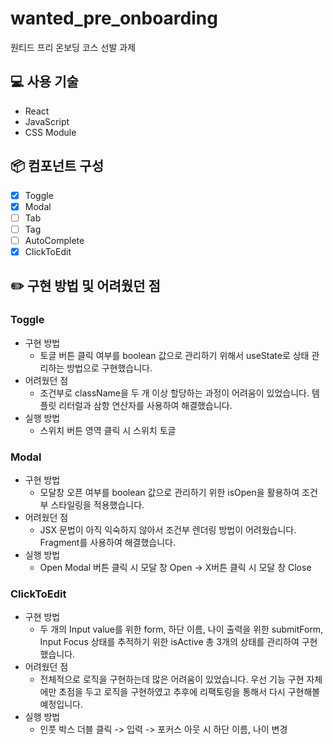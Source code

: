 # wanted_pre_onboarding

원티드 프리 온보딩 코스 선발 과제

## 💻 사용 기술

- React
- JavaScript
- CSS Module

## 📦 컴포넌트 구성

- [x] Toggle
- [x] Modal
- [ ] Tab
- [ ] Tag
- [ ] AutoComplete
- [x] ClickToEdit

## ✏️ 구현 방법 및 어려웠던 점

### Toggle

- 구현 방법
  - 토글 버튼 클릭 여부를 boolean 값으로 관리하기 위해서 useState로 상태 관리하는 방법으로 구현했습니다.
- 어려웠던 점
  - 조건부로 className을 두 개 이상 할당하는 과정이 어려움이 있었습니다. 템플릿 리터럴과 삼항 연산자를 사용하여 해결했습니다.
- 실행 방법
  - 스위치 버튼 영역 클릭 시 스위치 토글

### Modal

- 구현 방법
  - 모달창 오픈 여부를 boolean 값으로 관리하기 위한 isOpen을 활용하여 조건부 스타일링을 적용했습니다.
- 어려웠던 점
  - JSX 문법이 아직 익숙하지 않아서 조건부 렌더링 방법이 어려웠습니다. Fragment를 사용하여 해결했습니다.
- 실행 방법
  - Open Modal 버튼 클릭 시 모달 창 Open -> X버튼 클릭 시 모달 창 Close

### ClickToEdit

- 구현 방법
  - 두 개의 Input value를 위한 form, 하단 이름, 나이 출력을 위한 submitForm, Input Focus 상태를 추적하기 위한 isActive 총 3개의 상태를 관리하여 구현했습니다.
- 어려웠던 점
  - 전체적으로 로직을 구현하는데 많은 어려움이 있었습니다. 우선 기능 구현 자체에만 초점을 두고 로직을 구현하였고 추후에 리팩토링을 통해서 다시 구현해볼 예정입니다.
- 실행 방법
  - 인풋 박스 더블 클릭 -> 입력 -> 포커스 아웃 시 하단 이름, 나이 변경

